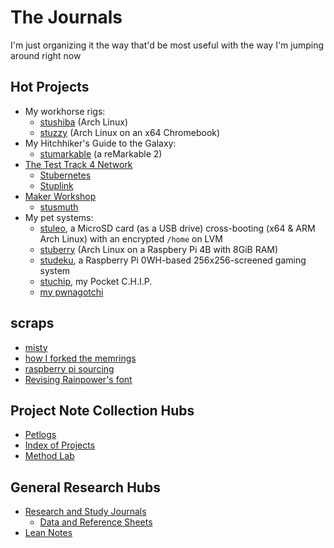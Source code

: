 # The Journals

I'm just organizing it the way that'd be most useful with the way I'm jumping around right now

## Hot Projects

- My workhorse rigs:
  - [stushiba](c2txf-hdscr-t99xp-4jrjj-beh02) (Arch Linux)
  - [stuzzy](gsmaa-6w3x5-mw9af-frvsb-j074b) (Arch Linux on an x64 Chromebook)
- My Hitchhiker's Guide to the Galaxy:
  - [stumarkable](6fptv-1psdn-s8bpq-0gnkt-k2xge) (a reMarkable 2)
- [The Test Track 4 Network](ecpx8-2j3hp-a89ke-z7brt-xfgra)
  - [Stubernetes](9pyqn-vvww5-y7ang-27sw1-9nmwd)
  - [Stuplink](84772-8as0e-0v96g-ah4v3-jsbk0)
- [Maker Workshop](p9mme-p7s37-c6a56-vvqwc-9xatr)
  - [stusmuth](694by-5n01c-yg8fh-1dnn5-gaec7)
- My pet systems:
  - [stuleo](jfvbc-w0k7v-mcbb0-ye4wj-3mj69), a MicroSD card (as a USB drive) cross-booting (x64 & ARM Arch Linux) with an encrypted `/home` on LVM
  - [stuberry](wbvny-batq0-wh8t3-30qr3-xxmme) (Arch Linux on a Raspbery Pi 4B with 8GiB RAM)
  - [studeku](jvvtn-dmx6e-4f9kr-zgj9z-veem1), a Raspberry Pi 0WH-based 256x256-screened gaming system
  - [stuchip](mq9gk-dxcz8-cxacc-yjpxa-fmstx), my Pocket C.H.I.P.
  - [my pwnagotchi](1hne8-3hvts-5jajf-vkdwn-8pqrt)

## scraps

- [misty](dr0hj-0j73s-eyaqy-00q11-2dh4k)
- [how I forked the memrings](j6wzk-jtgq6-0vayh-p3ff6-frmrs)
- [raspberry pi sourcing](qc5cr-4kc02-c980c-yqqek-y0tew)
- [Revising Rainpower's font](c2vg9-tfejr-rw85h-5hfve-j1p8m)

## Project Note Collection Hubs

- [Petlogs](3gdqf-ewy6z-8a9vm-jvnyz-ew5gn)
- [Index of Projects](gm4xd-ehwvm-ca85t-mmsg2-4ptqf)
- [Method Lab](k8m91-rn0z9-449r7-hwfhz-c9wma)

## General Research Hubs

- [Research and Study Journals](jg1g6-ex272-0h8cp-te3en-0y9cq)
  - [Data and Reference Sheets](70hgj-ev4td-0rap9-m57mw-h4fcg)
- [Lean Notes](y063t-8w892-wm8ty-pg17v-k8gwm)
